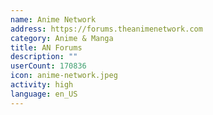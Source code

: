 ```yaml
---
name: Anime Network
address: https://forums.theanimenetwork.com
category: Anime & Manga
title: AN Forums
description: ""
userCount: 170836
icon: anime-network.jpeg
activity: high
language: en_US
---
```

